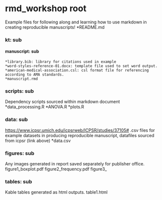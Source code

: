 # rmd_workshop root
Example files for following along and learning how to use markdown in creating reproducible manuscripts!
*README.md

### kt: sub

  #### manuscript: sub
    *library.bib: library for citations used in example
    *word-styles-reference-01.docx: template file used to set word output.
    *american-medical-association.csl: csl format file for referencing according to AMA standards.
    *manuscript.rmd

### scripts: sub
Dependency scripts sourced within markdown document
*data_processing.R
*ANOVA.R
*plots.R

### data: sub
https://www.icpsr.umich.edu/icpsrweb/ICPSR/studies/37105#
.csv files for example datasets in producing reproducible manuscript, datafiles sourced from icpsr (link above)
*data.csv

### figures: sub
Any images generated in report saved separately for publisher office.
figure1_boxplot.pdf
figure2_frequency.pdf
figure3_

### tables: sub
Kable tables generated as html outputs.
table1.html

